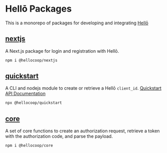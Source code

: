 # Hellō Packages

This is a monorepo of packages for developing and integrating [Hellō](https://hello.dev)

## [nextjs](./nextjs/)

A Next.js package for login and registration with Hellō.

```sh
npm i @hellocoop/nextjs
```
## [quickstart](./quickstart/)

A CLI and nodejs module to create or retrieve a Hellō `client_id`. [Quickstart API Documentation](https://www.hello.dev/documentation/management-apis.html#quickstart-api)
```sh
npx @hellocoop/quickstart
```

## [core](./core/)

A set of core functions to create an authorization request, retrieve a token with the authorization code, and parse the payload.
```sh
npm i @hellocoop/core
```

